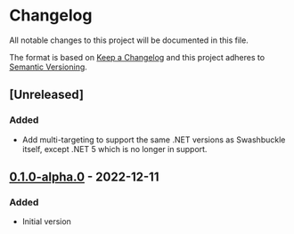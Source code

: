 # Changelog

All notable changes to this project will be documented in this file.

The format is based on [Keep a Changelog](http://keepachangelog.com/)
and this project adheres to [Semantic Versioning](http://semver.org/).

## [Unreleased]

### Added

- Add multi-targeting to support the same .NET versions as Swashbuckle itself, except .NET 5 which is no longer in
  support.

## [0.1.0-alpha.0] - 2022-12-11

### Added

- Initial version

[0.1.0-alpha.0]: https://github.com/richtea/Swashbuckle.AspNetCore.HealthChecks/releases/tag/v0.1.0-alpha.0
